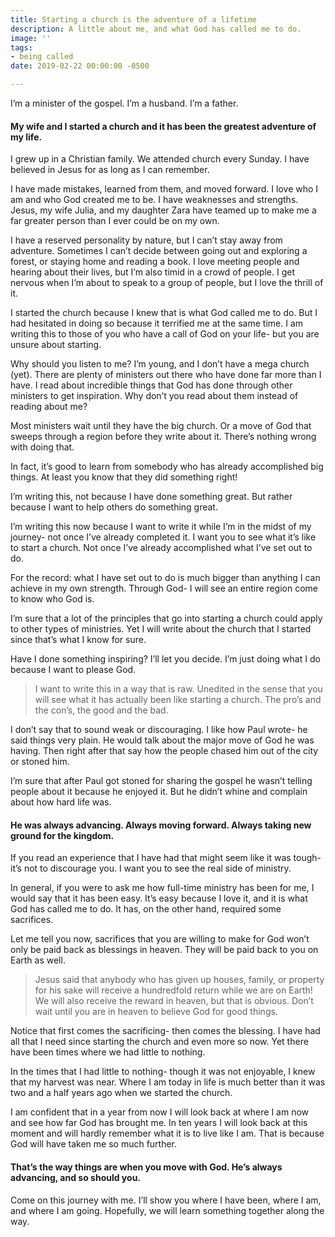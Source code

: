 ```yaml
---
title: Starting a church is the adventure of a lifetime
description: A little about me, and what God has called me to do.
image: ''
tags:
- being called
date: 2019-02-22 00:00:00 -0500

---
```

I’m a minister of the gospel. I’m a husband. I’m a father.

#### My wife and I started a church and it has been the greatest adventure of my life.

I grew up in a Christian family. We attended church every Sunday. I have believed in Jesus for as long as I can remember.

I have made mistakes, learned from them, and moved forward. I love who I am and who God created me to be. I have weaknesses and strengths. Jesus, my wife Julia, and my daughter Zara have teamed up to make me a far greater person than I ever could be on my own.

I have a reserved personality by nature, but I can’t stay away from adventure. Sometimes I can’t decide between going out and exploring a forest, or staying home and reading a book. I love meeting people and hearing about their lives, but I’m also timid in a crowd of people. I get nervous when I’m about to speak to a group of people, but I love the thrill of it.

I started the church because I knew that is what God called me to do. But I had hesitated in doing so because it terrified me at the same time. I am writing this to those of you who have a call of God on your life- but you are unsure about starting.

Why should you listen to me? I’m young, and I don’t have a mega church (yet). There are plenty of ministers out there who have done far more than I have. I read about incredible things that God has done through other ministers to get inspiration. Why don’t you read about them instead of reading about me?

Most ministers wait until they have the big church. Or a move of God that sweeps through a region before they write about it. There’s nothing wrong with doing that.

In fact, it’s good to learn from somebody who has already accomplished big things. At least you know that they did something right!

I’m writing this, not because I have done something great. But rather because I want to help others do something great.

I’m writing this now because I want to write it while I’m in the midst of my journey- not once I’ve already completed it. I want you to see what it’s like to start a church. Not once I’ve already accomplished what I’ve set out to do.

For the record: what I have set out to do is much bigger than anything I can achieve in my own strength. Through God- I will see an entire region come to know who God is.

I’m sure that a lot of the principles that go into starting a church could apply to other types of ministries. Yet I will write about the church that I started since that’s what I know for sure.

Have I done something inspiring? I’ll let you decide. I’m just doing what I do because I want to please God.

> I want to write this in a way that is raw. Unedited in the sense that you will see what it has actually been like starting a church. The pro’s and the con’s, the good and the bad.

I don’t say that to sound weak or discouraging. I like how Paul wrote- he said things very plain. He would talk about the major move of God he was having. Then right after that say how the people chased him out of the city or stoned him.

I’m sure that after Paul got stoned for sharing the gospel he wasn’t telling people about it because he enjoyed it. But he didn’t whine and complain about how hard life was.

#### He was always advancing. Always moving forward. Always taking new ground for the kingdom.

If you read an experience that I have had that might seem like it was tough- it’s not to discourage you. I want you to see the real side of ministry.

In general, if you were to ask me how full-time ministry has been for me, I would say that it has been easy. It’s easy because I love it, and it is what God has called me to do. It has, on the other hand, required some sacrifices.

Let me tell you now, sacrifices that you are willing to make for God won’t only be paid back as blessings in heaven. They will be paid back to you on Earth as well.

> Jesus said that anybody who has given up houses, family, or property for his sake will receive a hundredfold return while we are on Earth! We will also receive the reward in heaven, but that is obvious. Don’t wait until you are in heaven to believe God for good things.

Notice that first comes the sacrificing- then comes the blessing. I have had all that I need since starting the church and even more so now. Yet there have been times where we had little to nothing.

In the times that I had little to nothing- though it was not enjoyable, I knew that my harvest was near. Where I am today in life is much better than it was two and a half years ago when we started the church.

I am confident that in a year from now I will look back at where I am now and see how far God has brought me. In ten years I will look back at this moment and will hardly remember what it is to live like I am. That is because God will have taken me so much further.

#### That’s the way things are when you move with God. He’s always advancing, and so should you.

Come on this journey with me. I’ll show you where I have been, where I am, and where I am going. Hopefully, we will learn something together along the way.